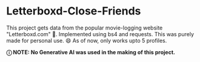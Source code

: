 # Letterboxd-Close-Friends
This project gets data from the popular movie-logging website "Letterboxd.com" 🎥. 
Implemented using bs4 and requests. This was purely made for personal use. 😄 As of now, only works upto 5 profiles.

__ⓘ NOTE: No Generative AI was used in the making of this project.__
